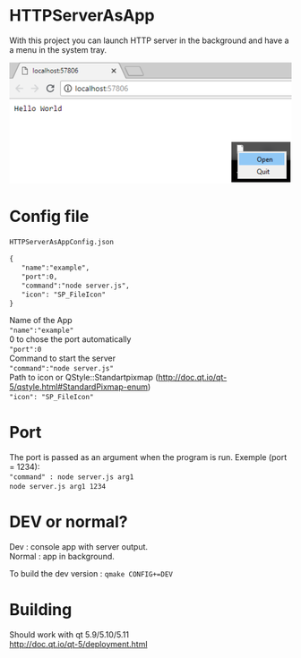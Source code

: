 # HTTPServerAsApp

With this project you can launch HTTP server in the background and have a a menu in the system tray.

![Example Tray Icon](https://raw.githubusercontent.com/bibo5088/HTTPServerAsApp/master/example.png "Example Tray Icon")

# Config file
`HTTPServerAsAppConfig.json`
```JS
{
   "name":"example",
   "port":0,
   "command":"node server.js",
   "icon": "SP_FileIcon"
}
```
Name of the App  
`"name":"example"`  
0 to chose the port automatically  
`"port":0`  
Command to start the server  
`"command":"node server.js"`  
Path to icon or QStyle::Standartpixmap (http://doc.qt.io/qt-5/qstyle.html#StandardPixmap-enum)  
`"icon": "SP_FileIcon"`

# Port
The port is passed as an argument when the program is run.
Exemple (port = 1234):  
`"command" : node server.js arg1`  
`node server.js arg1 1234`  

# DEV or normal?

 Dev : console app with server output.  
 Normal : app in background.
 
 To build the dev version :
 `qmake CONFIG+=DEV`
 
 # Building
 Should work with qt 5.9/5.10/5.11  
 http://doc.qt.io/qt-5/deployment.html
